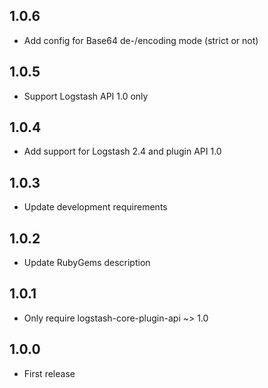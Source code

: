 ## 1.0.6
 - Add config for Base64 de-/encoding mode (strict or not)

## 1.0.5
 - Support Logstash API 1.0 only

## 1.0.4
 - Add support for Logstash 2.4 and plugin API 1.0

## 1.0.3
- Update development requirements

## 1.0.2
- Update RubyGems description

## 1.0.1
 - Only require logstash-core-plugin-api ~> 1.0

## 1.0.0
 - First release

